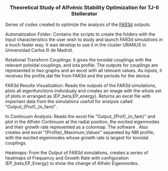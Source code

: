 <h3 align="center"> Theoretical Study of Alfvénic Stability Optimization for TJ-II Stellerator </h3> 


Series of codes created to optimize the analysis of the [FAR3d](http://fusionsites.ciemat.es/jlvelasco/files/papers/cappa2021alfven.pdf) outputs.

Automatization Folder: Contains the scripts to create the folders with the Input characteristics the user wish to study and launch FAR3d simulations in a                          much faster way. It was develop to use it in the cluster URANUS in Universidad Carlos III de Madrid.

Rotational Transform Couplings: It gives the toroidal couplings with the relevant poloidal couplings, and iota profile. The outputs for couplings are                                       represented in two graphs and an excel with all relevant values. As inputs, it receives the profile.dat file from FAR3d and                                 the periods for the device.

FAR3d Results Visualization: Reads the outputs of the FAR3d simulations, plots all eigenfunctions individualy and creates an image with the whole set of                                plots in arranged as (EP_beta,EP_energy). Returns an excel file with important data from the simulations usefull for analysis                              called "Output_{Prof}_{n_fam}".

In Continuum Analysis: Reads the excel file "Output_{Prof}_{n_fam}" and plot in the Alfvén Continuum at the radial position, the excited eigenmodes and                            their growth rate represented as a colormap. The software . Also creates and excel "{Profile}_Maximum_Values" separeted by NBI                              profile, with the excited eigenmodes whose growth rate is largest for toroidal couplings. 

Heatmaps: From the Output of FAR3d simulations, creates a series of heatmaps of Frequency and Growth Rate with configuration                                      (EP_beta,EP_Energy) to show the change of Alfvén Eigenmodes.

